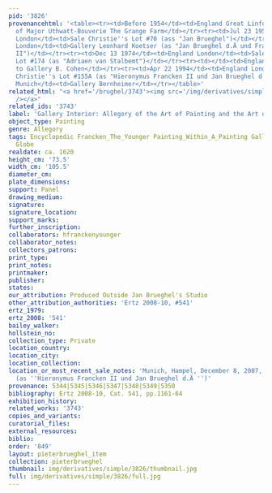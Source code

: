 ```yaml
---
pid: '3826'
provenancehtml: '<table><tr><td>Before 1954</td><td>England Great Linford</td><td>Collection
  of Major Uthwatt-Bouverie The Grange Farm</td></tr><tr><td>Jul 23 1954</td><td>England
  London</td><td>Sale Christie''s Lot #70 (ass "Jan Brueghel")</td></tr><tr><td>1972</td><td>England
  London</td><td>Gallery Leonhard Koetser (as "Jan Brueghel d.Ä und Frans Francken
  II")</td></tr><tr><td>Dec 13 1974</td><td>England London</td><td>Sale Christie''s
  Lot #174 (as "Adriaen van Stalbemt")</td></tr><tr><td></td><td>England London</td><td>Moved
  to Gallery B. Cohen</td></tr><tr><td>Apr 22 1994</td><td>England London</td><td>Sale
  Christie''s Lot #155A (as "Hieronymus Francken II und Jan Brueghel d.Ä")</td></tr><tr><td>1994</td><td>Germany
  Munich</td><td>Gallery Bernheimer</td></tr></table>'
related_html: "<a href='/brughel/3743'><img src='/img/derivatives/simple/3743/thumbnail.jpg'
  /></a>"
related_ids: '3743'
label: 'Gallery Interior: Allegory of the Art of Painting and the Art of Drawing'
object_type: Painting
genre: Allegory
tags: Encyclopedic Francken_The_Younger Painting_Within_A_Painting Gallery Flowers
  Globe
realdate: ca. 1620
height_cm: '73.5'
width_cm: '105.5'
diameter_cm:
plate_dimensions:
support: Panel
drawing_medium:
signature:
signature_location:
support_marks:
further_inscription:
collaborators: hfranckenyounger
collaborator_notes:
collectors_patrons:
print_type:
print_notes:
printmaker:
publisher:
states:
our_attribution: Produced Outside Jan Brueghel's Studio
other_attribution_authorities: 'Ertz 2008-10, #541'
ertz_1979:
ertz_2008: '541'
bailey_walker:
hollstein_no:
collection_type: Private
location_country:
location_city:
location_collection:
location_or_most_recent_sale_notes: 'Munich, Hampel, December 8, 2007, inv. #1814
  (as ''Hieronymus Francken II und Jan Brueghel d.Ä '')'
provenance: 5344|5345|5346|5347|5348|5349|5350
bibliography: Ertz 2008-10, Cat. 541, pp.1161-64
exhibition_history:
related_works: '3743'
copies_and_variants:
curatorial_files:
external_resources:
biblio:
order: '849'
layout: pieterbrueghel_item
collection: pieterbrueghel
thumbnail: img/derivatives/simple/3826/thumbnail.jpg
full: img/derivatives/simple/3826/full.jpg
---
```

